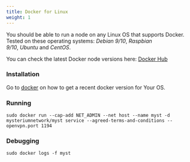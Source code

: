 ```yaml
---
title: Docker for Linux
weight: 1
---
```


You should be able to run a node on any Linux OS that supports Docker. Tested on these operating systems: *Debian 9/10*, *Raspbian 9/10*, *Ubuntu* and *CentOS*.

You can check the latest Docker node versions here: [Docker Hub](https://hub.docker.com/r/mysteriumnetwork/myst/)

### Installation

Go to [docker](https://www.docker.com/) on how to get a recent docker version for Your OS.

### Running

```
sudo docker run --cap-add NET_ADMIN --net host --name myst -d mysteriumnetwork/myst service --agreed-terms-and-conditions --openvpn.port 1194
```

### Debugging

```
sudo docker logs -f myst
```
